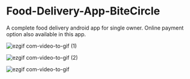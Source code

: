 # Food-Delivery-App-BiteCircle
A complete food delivery android app for single owner. Online payment option also available in this app.

![ezgif com-video-to-gif (1)](https://user-images.githubusercontent.com/41062609/55904707-24d82580-5bee-11e9-9f24-77f2914867be.gif)

![ezgif com-video-to-gif (2)](https://user-images.githubusercontent.com/41062609/55904724-2d306080-5bee-11e9-869c-de59fbae8b79.gif)

![ezgif com-video-to-gif](https://user-images.githubusercontent.com/41062609/55904743-33bed800-5bee-11e9-871a-4916e048e2b1.gif)


